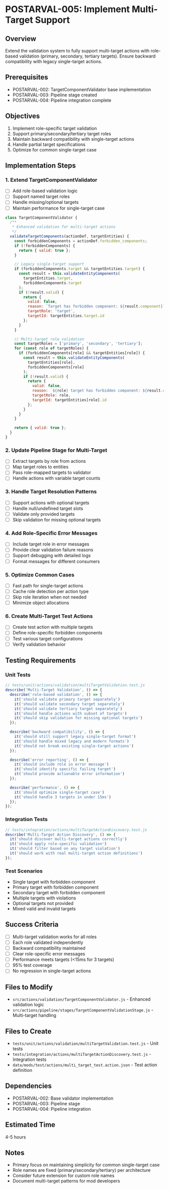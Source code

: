 # POSTARVAL-005: Implement Multi-Target Support

## Overview
Extend the validation system to fully support multi-target actions with role-based validation (primary, secondary, tertiary targets). Ensure backward compatibility with legacy single-target actions.

## Prerequisites
- POSTARVAL-002: TargetComponentValidator base implementation
- POSTARVAL-003: Pipeline stage created
- POSTARVAL-004: Pipeline integration complete

## Objectives
1. Implement role-specific target validation
2. Support primary/secondary/tertiary target roles
3. Maintain backward compatibility with single-target actions
4. Handle partial target specifications
5. Optimize for common single-target case

## Implementation Steps

### 1. Extend TargetComponentValidator
- [ ] Add role-based validation logic
- [ ] Support named target roles
- [ ] Handle missing/optional targets
- [ ] Maintain performance for single-target case

```javascript
class TargetComponentValidator {
  /**
   * Enhanced validation for multi-target actions
   */
  validateTargetComponents(actionDef, targetEntities) {
    const forbiddenComponents = actionDef.forbidden_components;
    if (!forbiddenComponents) {
      return { valid: true };
    }

    // Legacy single-target support
    if (forbiddenComponents.target && targetEntities.target) {
      const result = this.validateEntityComponents(
        targetEntities.target,
        forbiddenComponents.target
      );
      if (!result.valid) {
        return {
          valid: false,
          reason: `Target has forbidden component: ${result.component}`,
          targetRole: 'target',
          targetId: targetEntities.target.id
        };
      }
    }

    // Multi-target role validation
    const targetRoles = ['primary', 'secondary', 'tertiary'];
    for (const role of targetRoles) {
      if (forbiddenComponents[role] && targetEntities[role]) {
        const result = this.validateEntityComponents(
          targetEntities[role],
          forbiddenComponents[role]
        );
        if (!result.valid) {
          return {
            valid: false,
            reason: `${role} target has forbidden component: ${result.component}`,
            targetRole: role,
            targetId: targetEntities[role].id
          };
        }
      }
    }

    return { valid: true };
  }
}
```

### 2. Update Pipeline Stage for Multi-Target
- [ ] Extract targets by role from actions
- [ ] Map target roles to entities
- [ ] Pass role-mapped targets to validator
- [ ] Handle actions with variable target counts

### 3. Handle Target Resolution Patterns
- [ ] Support actions with optional targets
- [ ] Handle null/undefined target slots
- [ ] Validate only provided targets
- [ ] Skip validation for missing optional targets

### 4. Add Role-Specific Error Messages
- [ ] Include target role in error messages
- [ ] Provide clear validation failure reasons
- [ ] Support debugging with detailed logs
- [ ] Format messages for different consumers

### 5. Optimize Common Cases
- [ ] Fast path for single-target actions
- [ ] Cache role detection per action type
- [ ] Skip role iteration when not needed
- [ ] Minimize object allocations

### 6. Create Multi-Target Test Actions
- [ ] Create test action with multiple targets
- [ ] Define role-specific forbidden components
- [ ] Test various target configurations
- [ ] Verify validation behavior

## Testing Requirements

### Unit Tests
```javascript
// tests/unit/actions/validation/multiTargetValidation.test.js
describe('Multi-Target Validation', () => {
  describe('role-based validation', () => {
    it('should validate primary target separately')
    it('should validate secondary target separately')
    it('should validate tertiary target separately')
    it('should handle actions with subset of targets')
    it('should skip validation for missing optional targets')
  });

  describe('backward compatibility', () => {
    it('should still support legacy single-target format')
    it('should handle mixed legacy and modern formats')
    it('should not break existing single-target actions')
  });

  describe('error reporting', () => {
    it('should include role in error message')
    it('should identify specific failing target')
    it('should provide actionable error information')
  });

  describe('performance', () => {
    it('should optimize single-target case')
    it('should handle 3 targets in under 15ms')
  });
});
```

### Integration Tests
```javascript
// tests/integration/actions/multiTargetActionDiscovery.test.js
describe('Multi-Target Action Discovery', () => {
  it('should discover multi-target actions correctly')
  it('should apply role-specific validation')
  it('should filter based on any target violation')
  it('should work with real multi-target action definitions')
});
```

### Test Scenarios
- Single target with forbidden component
- Primary target with forbidden component
- Secondary target with forbidden component
- Multiple targets with violations
- Optional targets not provided
- Mixed valid and invalid targets

## Success Criteria
- [ ] Multi-target validation works for all roles
- [ ] Each role validated independently
- [ ] Backward compatibility maintained
- [ ] Clear role-specific error messages
- [ ] Performance meets targets (<15ms for 3 targets)
- [ ] 95% test coverage
- [ ] No regression in single-target actions

## Files to Modify
- `src/actions/validation/TargetComponentValidator.js` - Enhanced validation logic
- `src/actions/pipeline/stages/TargetComponentValidationStage.js` - Multi-target handling

## Files to Create
- `tests/unit/actions/validation/multiTargetValidation.test.js` - Unit tests
- `tests/integration/actions/multiTargetActionDiscovery.test.js` - Integration tests
- `data/mods/test/actions/multi_target_test.action.json` - Test action definition

## Dependencies
- POSTARVAL-002: Base validator implementation
- POSTARVAL-003: Pipeline stage
- POSTARVAL-004: Pipeline integration

## Estimated Time
4-5 hours

## Notes
- Primary focus on maintaining simplicity for common single-target case
- Role names are fixed (primary/secondary/tertiary) per architecture
- Consider future extension for custom role names
- Document multi-target patterns for mod developers